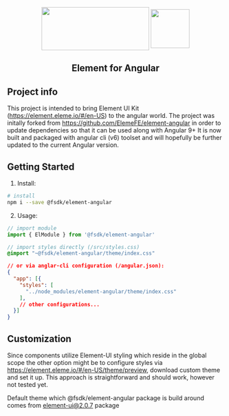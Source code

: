 
<div align="center">
  <img src="https://camo.githubusercontent.com/462f24153b8e8739c8ea71f7102585c4cb0e1575/68747470733a2f2f63646e2e7261776769742e636f6d2f456c656d6546452f656c656d656e742f6465762f656c656d656e745f6c6f676f2e737667" width="250" height="100" align="center">
  <img src="https://angular.io/assets/images/logos/angular/angular.svg" width="90" height="90" align="center">
</div>

<h2 align="center">Element for Angular</h2>

## Project info

This project is intended to bring Element UI Kit (https://element.eleme.io/#/en-US) to the angular world.
The project was initally forked from https://github.com/ElemeFE/element-angular in order to update dependencies so that it can be used along with Angular 9+
It is now built and packaged with angular cli (v6) toolset and will hopefully be further updated to the current Angular version.

## Getting Started

1. Install:
```bash
# install
npm i --save @fsdk/element-angular
```
2. Usage:
```typescript
// import module
import { ElModule } from '@fsdk/element-angular'
```

```scss
// import styles directly (/src/styles.css)
@import "~@fsdk/element-angular/theme/index.css"
```

```json
// or via anglar-cli configuration (/angular.json):
{
  "app": [{
    "styles": [
      "../node_modules/element-angular/theme/index.css"
    ],
    // other configurations...
  }]
}

```

## Customization

Since components utilize Element-UI styling which reside in the global scope the other option might be to configure styles via https://element.eleme.io/#/en-US/theme/preview, download custom theme and set it up. 
This approach is straightforward and should work, however not tested yet. 

Default theme which @fsdk/element-angular package is build around comes from element-ui@2.0.7 package
